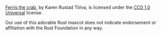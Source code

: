 [Ferris the crab][1], by Karen Rustad Tölva, is licensed under the [CC0 1.0 Universal][2] license.

Our use of this adorable Rust mascot does not indicate endorsement or
affiliation with the Rust Foundation in any way.

[1]: https://rustacean.net
[2]: https://creativecommons.org/publicdomain/zero/1.0/
